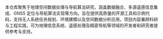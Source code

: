 本仓库聚焦于地理空间数据处理与导航算法研究，涵盖数据融合、多源遥感信息集成、GNSS 定位与导航算法实现等方向。旨在提供高质量的开源工具和示例代码，支持无人系统任务规划、环境建模以及空间数据分析应用。项目内容兼顾科研与工程实践，可为地理信息系统、遥感处理及精密导航等领域的开发者和研究者提供参考与支持。
